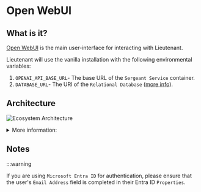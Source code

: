 # Open WebUI
## What is it?
[Open WebUI](https://openwebui.com/) is the main user-interface for interacting with Lieutenant.

Lieutenant will use the vanilla installation with the following environmental variables:
1. `OPENAI_API_BASE_URL`- The base URL of the `Sergeant Service` container.
2. `DATABASE_URL`- The URI of the `Relational Database` ([more info](https://docs.peewee-orm.com/en/latest/peewee/playhouse.html#db-url)).

## Architecture
![Ecosystem Architecture](/img/diagrams/OpenWebUIArchitecture.svg)

<details>
<summary>More information:</summary>
1. [Open WebUI documentation](https://docs.openwebui.com/)
2. [Sergeant Service](/docs/Sergeant%20Service/home)
</details>

## Notes
:::warning

If you are using `Microsoft Entra ID` for authentication, please ensure that the user's `Email Address` field is completed in their Entra ID `Properties`.
